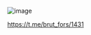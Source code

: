 ![image](https://github.com/dmitriy-deomin/Find_pazl/assets/24498817/6bdc6dc0-a180-42f2-964a-e7b58f9bebb1)


https://t.me/brut_fors/1431
